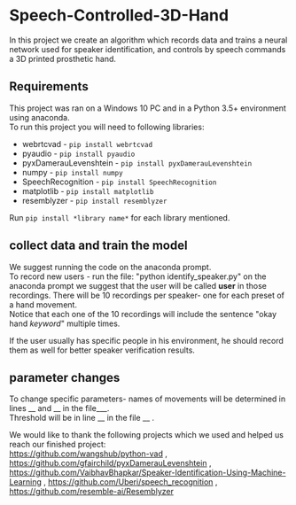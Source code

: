 # Speech-Controlled-3D-Hand
In this project we create an algorithm which records data and trains a neural network used for speaker identification, and controls by speech commands a 3D printed prosthetic hand.

## Requirements
This project was ran on a Windows 10 PC and in a Python 3.5+ environment using anaconda.<br/>
To run this project you will need to following libraries:<br/>
* webrtcvad - `pip install webrtcvad`
* pyaudio - `pip install pyaudio`
* pyxDamerauLevenshtein - `pip install pyxDamerauLevenshtein`
* numpy - `pip install numpy`
* SpeechRecognition - `pip install SpeechRecognition`
* matplotlib - `pip install matplotlib`
* resemblyzer - `pip install resemblyzer`

Run `pip install *library name*` for each library mentioned.

## collect data and train the model
We suggest running the code on the anaconda prompt.<br/>
To record new users - run the file: "python identify_speaker.py" on the anaconda prompt
we suggest that the user will be called **user** in those recordings.
There will be 10 recordings per speaker- one for each preset of a hand movement.<br/>
Notice that each one of the 10 recordings will include the sentence "okay hand *keyword*" multiple times.<br/>

If the user usually has specific people in his environment, he should record them as well for better speaker verification results.

## parameter changes
To change specific parameters- names of movements will be determined in lines __ and __ in the file___. <br/>
Threshold will be in line __ in the file __ .

We would like to thank the following projects which we used and helped us reach our finished project:<br/>
https://github.com/wangshub/python-vad , https://github.com/gfairchild/pyxDamerauLevenshtein , 
https://github.com/VaibhavBhapkar/Speaker-Identification-Using-Machine-Learning , 
https://github.com/Uberi/speech_recognition , 
https://github.com/resemble-ai/Resemblyzer
